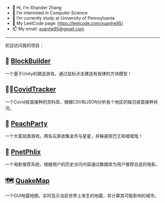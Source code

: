 - 👋 Hi, I’m Xhander Zhang
- 🌱 I’m interested in Computer Science 
- 🏫 I’m currently study at University of Pennsylvania
- 📖 My LeetCode page: https://leetcode.com/xuanhe95/
- 📫 My email: xuanhe95@gmail.com
---
欢迎访问我的项目：   
## 💠 [BlockBuilder](https://github.com/xuanhe95/GenericBuilder)    
一个基于Unity的建造游戏，通过鼠标点击建造有规律的方块模型！      
## 🧑‍⚕️[CovidTracker](https://github.com/xuanhe95/CIT594_CovidTracker)
一个Covid疫苗接种的资料库，根据CSV和JSON分析各个地区的每日疫苗接种状况。
## 🎲 [PeachParty](https://github.com/xuanhe95/PeachParty)    
一个大富翁类游戏，两名玩家收集金币与星星，并躲避库巴王和嘘嘘鬼！
## 🍿️ [PnetPhlix](https://github.com/xuanhe95/PnetPhlix)    
一个电影推荐系统，根据用户的历史访问内容通过数据库为用户推荐合适的电影。   
## 🗺️ [QuakeMap](https://github.com/xuanhe95/QuakeMap)     
一个GUI地震地图，实时显示当前世界上发生的地震，并计算其可能影响的城市。  




<!---
xuanhe95/xuanhe95 is a ✨ special ✨ repository because its `README.md` (this file) appears on your GitHub profile.
You can click the Preview link to take a look at your changes.
--->

